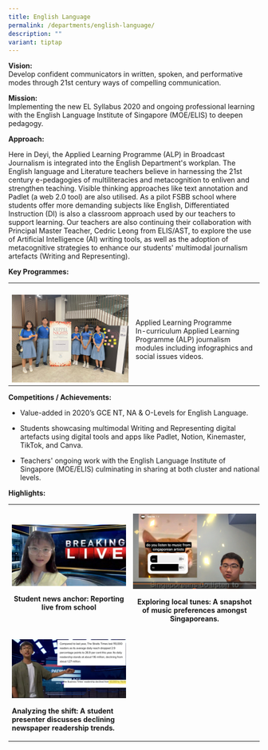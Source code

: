 ```yaml
---
title: English Language
permalink: /departments/english-language/
description: ""
variant: tiptap
---
```

<p><strong>Vision:</strong> 
<br>Develop confident communicators in written, spoken, and performative modes
through 21st century ways of compelling communication.</p>
<p><strong>Mission: <br></strong> Implementing the new EL Syllabus 2020 and
ongoing professional learning with the English Language Institute of Singapore
(MOE/ELIS) to deepen pedagogy.</p>
<p><strong>Approach:</strong>
</p>
<p>Here in Deyi, the Applied Learning Programme (ALP) in Broadcast Journalism
is integrated into the English Department's workplan. The English language
and Literature teachers believe in harnessing the 21st century e-pedagogies
of multiliteracies and metacognition to enliven and strengthen teaching.
Visible thinking approaches like text annotation and Padlet (a web 2.0
tool) are also utilised. As a pilot FSBB school where students offer more
demanding subjects like English, Differentiated Instruction (DI) is also
a classroom approach used by our teachers to support learning. Our teachers
are also continuing their collaboration with Principal Master Teacher,
Cedric Leong from ELIS/AST, to explore the use of Artificial Intelligence
(AI) writing tools, as well as the adoption of metacognitive strategies
to enhance our students' multimodal journalism artefacts (Writing and Representing).</p>
<p><strong>Key Programmes: <br></strong>
</p>
<table>
<tbody>
<tr>
<th rowspan="1" colspan="1">
<p></p>
</th>
<th rowspan="1" colspan="1">
<p></p>
</th>
</tr>
<tr>
<td rowspan="1" colspan="1">
<div class="isomer-image-wrapper">
<img style="width: 100%" height="auto" width="100%" alt="" src="/images/Departments/English/el_1_alp_keppelnights.jpg">
</div>
</td>
<td rowspan="1" colspan="1">
<p>Applied Learning Programme
<br>In-curriculum Applied Learning Programme (ALP) journalism modules including
infographics and social issues videos.</p>
</td>
</tr>
</tbody>
</table>
<p><strong>Competitions / Achievements: <br></strong>
</p>
<ul data-tight="true" class="tight">
<li>
<p>Value-added in 2020’s GCE NT, NA &amp; O-Levels for English Language.</p>
</li>
<li>
<p>Students showcasing multimodal Writing and Representing digital artefacts
using digital tools and apps like Padlet, Notion, Kinemaster, TikTok, and
Canva.</p>
</li>
<li>
<p>Teachers' ongoing work with the English Language Institute of Singapore
(MOE/ELIS) culminating in sharing at both cluster and national levels.</p>
</li>
</ul>
<p><strong>Highlights: <br></strong>
</p>
<table>
<tbody>
<tr>
<th rowspan="1" colspan="1">
<p></p>
<div class="isomer-image-wrapper">
<img style="width: 100%" height="auto" width="100%" alt="" src="/images/Departments/English/2024_EL_2___Copy.png">
</div>
<p>Student news anchor: Reporting live from school</p>
</th>
<th rowspan="1" colspan="1">
<p></p>
<div class="isomer-image-wrapper">
<img style="width: 100%" height="auto" width="100%" alt="" src="/images/Departments/English/2024_EL_3___Copy.png">
</div>
<p><strong>Exploring local tunes: A snapshot of music preferences amongst Singaporeans.</strong>
</p>
</th>
</tr>
<tr>
<td rowspan="1" colspan="1">
<p></p>
<div class="isomer-image-wrapper">
<img style="width: 100%" height="auto" width="100%" alt="" src="/images/Departments/English/2024_EL_4___Copy.png">
</div>
<p><strong>Analyzing the shift: A student presenter discusses declining newspaper readership trends.</strong>
</p>
</td>
<td rowspan="1" colspan="1">
<p></p>
</td>
</tr>
</tbody>
</table>
<p></p>
<p>
<br>
</p>